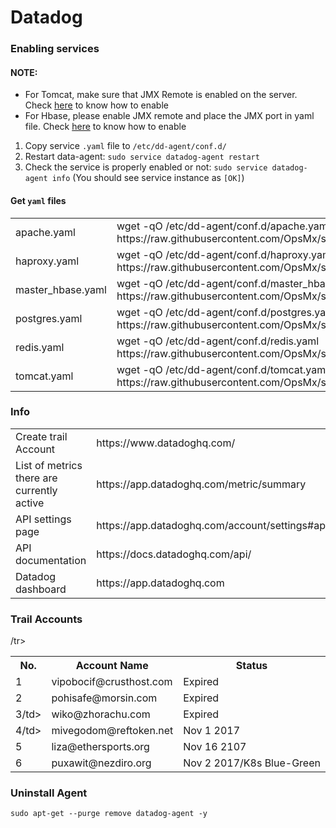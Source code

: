 # Datadog

### Enabling services
#### NOTE: 
  * For Tomcat, make sure that JMX Remote is enabled on the server. Check [here](https://github.com/OpsMx/scripts/wiki/Tomcat) to know how to enable
  * For Hbase, please enable JMX remote and place the JMX port in yaml file. Check [here](https://hbase.apache.org/metrics.html) to know how to enable
1. Copy service `.yaml` file to `/etc/dd-agent/conf.d/`
2. Restart data-agent: `sudo service datadog-agent restart`
3. Check the service is properly enabled or not: `sudo service datadog-agent info` (You should see service instance as `[OK]`)

#### Get `yaml` files
<table>
 <tr>
   <td>apache.yaml<td>wget -qO /etc/dd-agent/conf.d/apache.yaml https://raw.githubusercontent.com/OpsMx/scripts/master/datadog/apache.yaml
 </tr>
 <tr>
   <td>haproxy.yaml</td> <td>wget -qO /etc/dd-agent/conf.d/haproxy.yaml https://raw.githubusercontent.com/OpsMx/scripts/master/datadog/haproxy.yaml</td>
  </tr>
 <tr>
   <td>master_hbase.yaml</td><td>wget -qO /etc/dd-agent/conf.d/master_hbase.yaml https://raw.githubusercontent.com/OpsMx/scripts/master/datadog/hbase_master.yaml</td>
  </tr>
 <tr>
   <td>postgres.yaml</td><td>wget -qO /etc/dd-agent/conf.d/postgres.yaml https://raw.githubusercontent.com/OpsMx/scripts/master/datadog/postgres.yaml</td>
 </tr>
 <tr>
   <td>redis.yaml</td><td>wget -qO /etc/dd-agent/conf.d/redis.yaml https://raw.githubusercontent.com/OpsMx/scripts/master/datadog/redisdb.yaml</td>
  </tr> 
  <tr>
   <td>tomcat.yaml</td><td>wget -qO /etc/dd-agent/conf.d/tomcat.yaml https://raw.githubusercontent.com/OpsMx/scripts/master/datadog/tomcat.yaml</td>
  </tr>
</table>

### Info
<table>
  <tr>
    <td>Create trail Account</td><td>https://www.datadoghq.com/</td>
  </tr>
  <tr>
    <td>List of metrics there are currently active</td><td> https://app.datadoghq.com/metric/summary</td>
  </tr>
  <tr>
    <td>API settings page</td><td>https://app.datadoghq.com/account/settings#api</td>
  </tr>  
  <tr>
    <td>API documentation</td><td>https://docs.datadoghq.com/api/</td>
  </tr>
  <tr>
    <td>Datadog dashboard</td><td>https://app.datadoghq.com</td>
  </tr>
</table>

### Trail Accounts
<table>
  <tr>
  <th>No.</th><th>Account Name</td><th>Status</th>
  </tr>
 <tr>
  <tr>
  <td>1</td><td>vipobocif@crusthost.com</td><td>Expired</td>
  </tr>
 <tr>
  <td>2</td><td>pohisafe@morsin.com</td><td>Expired</td>
  </tr>
 <tr>
  <td>3/td><td>wiko@zhorachu.com</td><td>Expired</td>
  </tr>
  <tr>
  <td>4/td><td>mivegodom@reftoken.net</td><td>Nov 1 2017</td>
  </tr>
  <tr>
  <td>5</td><td>liza@ethersports.org</td><td>Nov 16 2107</td>
  </tr>
  /tr>
  <tr>
  <td>6</td><td>puxawit@nezdiro.org</td><td>Nov 2 2017/K8s Blue-Green</td>
  </tr>
  
 </table>

### Uninstall Agent
```
sudo apt-get --purge remove datadog-agent -y
```
